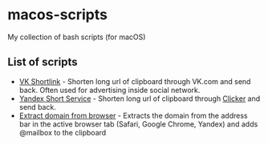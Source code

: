 # macos-scripts
My collection of bash scripts (for macOS)

## List of scripts

- [VK Shortlink](https://github.com/mihailtugushev/macos-scripts/blob/master/scripts/vk-shortlink.sh) - Shorten long url of clipboard through VK.com and send back. Often used for advertising inside social network.
- [Yandex Short Service](https://github.com/mihailtugushev/macos-scripts/blob/master/scripts/clicker-yandex.sh) - Shorten long url of clipboard through [Clicker](https://clck.ru/) and send back.
- [Extract domain from browser](https://github.com/misha-tgshv/macos-scripts/blob/master/scripts/extract-domain-from-browser.applescript) - Extracts the domain from the address bar in the active browser tab (Safari, Google Chrome, Yandex) and adds @mailbox to the clipboard
